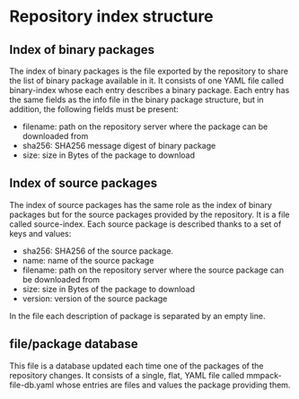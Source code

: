# Repository index structure

## Index of binary packages

The index of binary packages is the file exported by the repository to share
the list of binary package available in it. It consists of one YAML file called
binary-index whose each entry describes a binary package. Each entry has the
same fields as the info file in the binary package structure, but in addition,
the following fields must be present:

 * filename: path on the repository server where the package can be
   downloaded from
 * sha256: SHA256 message digest of binary package
 * size: size in Bytes of the package to download


## Index of source packages

The index of source packages has the same role as the index of binary packages
but for the source packages provided by the repository. It is a file called
source-index. Each source package is described thanks to a set of keys and
values:
 
 * sha256: SHA256 of the source package.
 * name: name of the source package
 * filename: path on the repository server where the source package can be
   downloaded from
 * size: size in Bytes of the package to download
 * version: version of the source package

In the file each description of package is separated by an empty line.

## file/package database

This file is a database updated each time one of the packages of the repository
changes. It consists of a single, flat, YAML file called mmpack-file-db.yaml
whose entries are files and values the package providing them.
